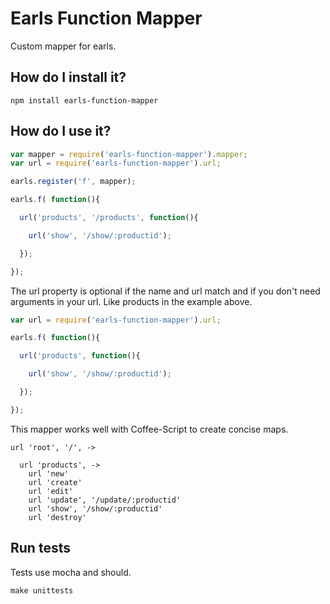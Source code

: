 # Earls Function Mapper

Custom mapper for earls.

## How do I install it?

``` shell
npm install earls-function-mapper
```

## How do I use it?

``` js
var mapper = require('earls-function-mapper').mapper;
var url = require('earls-function-mapper').url;

earls.register('f', mapper);

earls.f( function(){

  url('products', '/products', function(){

    url('show', '/show/:productid');

  });

});
```

The url property is optional if the name and url match and if you don't need arguments in your url. Like products in the example above.


``` js
var url = require('earls-function-mapper').url;

earls.f( function(){

  url('products', function(){

    url('show', '/show/:productid');

  });

});
```

This mapper works well with Coffee-Script to create concise maps.

``` coffee-script
url 'root', '/', ->
  
  url 'products', ->
    url 'new'
    url 'create'
    url 'edit'
    url 'update', '/update/:productid'
    url 'show', '/show/:productid'
    url 'destroy'

```

## Run tests

Tests use mocha and should.

``` shell
make unittests
```
